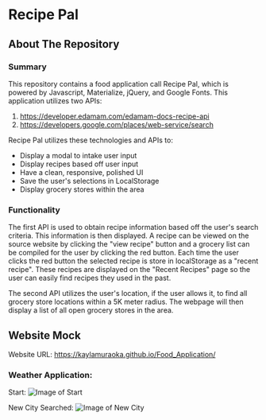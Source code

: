 # Recipe Pal

## About The Repository

### Summary

This repository contains a food application call Recipe Pal, which is powered by Javascript, Materialize, jQuery, and Google Fonts. This application utilizes two APIs:

1. https://developer.edamam.com/edamam-docs-recipe-api
2. https://developers.google.com/places/web-service/search

Recipe Pal utilizes these technologies and APIs to:

- Display a modal to intake user input
- Display recipes based off user input
- Have a clean, responsive, polished UI
- Save the user's selections in LocalStorage
- Display grocery stores within the area

### Functionality

The first API is used to obtain recipe information based off the user's search criteria. This information is then displayed. A recipe can be viewed on the source website by clicking the "view recipe" button and a grocery list can be compiled for the user by clicking the red button. Each time the user clicks the red button the selected recipe is store in localStorage as a "recent recipe". These recipes are displayed on the "Recent Recipes" page so the user can easily find recipes they used in the past.

The second API utilizes the user's location, if the user allows it, to find all grocery store locations within a 5K meter radius. The webpage will then display a list of all open grocery stores in the area.

## Website Mock

Website URL: https://kaylamuraoka.github.io/Food_Application/

### Weather Application:

Start:
![Image of Start](./Assets/WA_Start_Page.PNG)

New City Searched:
![Image of New City](./Assets/WA_Update.PNG)
